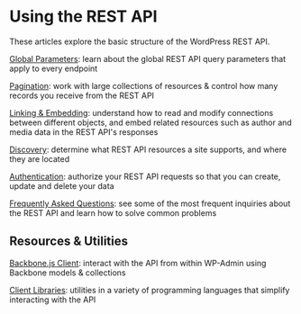 # Using the REST API

These articles explore the basic structure of the WordPress REST API.

[Global Parameters](https://developer.wordpress.org/rest-api/using-the-rest-api/global-parameters/): learn about the global REST API query parameters that apply to every endpoint

[Pagination](https://developer.wordpress.org/rest-api/using-the-rest-api/pagination/): work with large collections of resources & control how many records you receive from the REST API

[Linking & Embedding](https://developer.wordpress.org/rest-api/using-the-rest-api/linking-and-embedding/): understand how to read and modify connections between different objects, and embed related resources such as author and media data in the REST API's responses

[Discovery](https://developer.wordpress.org/rest-api/using-the-rest-api/discovery/): determine what REST API resources a site supports, and where they are located

[Authentication](https://developer.wordpress.org/rest-api/using-the-rest-api/authentication/): authorize your REST API requests so that you can create, update and delete your data

[Frequently Asked Questions](https://developer.wordpress.org/rest-api/using-the-rest-api/frequently-asked-questions/): see some of the most frequent inquiries about the REST API and learn how to solve common problems


## Resources & Utilities

[Backbone.js Client](https://developer.wordpress.org/rest-api/using-the-rest-api/backbone-javascript-client/): interact with the API from within WP-Admin using Backbone models & collections

[Client Libraries](https://developer.wordpress.org/rest-api/using-the-rest-api/client-libraries/): utilities in a variety of programming languages that simplify interacting with the API
